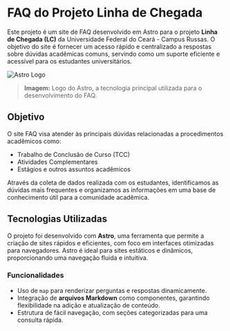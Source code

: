 # FAQ do Projeto Linha de Chegada

Este projeto é um site de FAQ desenvolvido em Astro para o projeto **Linha de Chegada (LC)** da Universidade Federal do Ceará - Campus Russas. O objetivo do site é fornecer um acesso rápido e centralizado a respostas sobre dúvidas acadêmicas comuns, servindo como um suporte eficiente e acessível para os estudantes universitários.

![Astro Logo](https://astro.build/assets/press/astro-logo-dark.svg)
> **Imagem:** Logo do Astro, a tecnologia principal utilizada para o desenvolvimento do FAQ.

## Objetivo

O site FAQ visa atender às principais dúvidas relacionadas a procedimentos acadêmicos como:
- Trabalho de Conclusão de Curso (TCC)
- Atividades Complementares
- Estágios e outros assuntos acadêmicos

Através da coleta de dados realizada com os estudantes, identificamos as dúvidas mais frequentes e organizamos as informações em uma base de conhecimento útil para a comunidade acadêmica.

## Tecnologias Utilizadas

O projeto foi desenvolvido com **Astro**, uma ferramenta que permite a criação de sites rápidos e eficientes, com foco em interfaces otimizadas para navegadores. Astro é ideal para sites estáticos e dinâmicos, proporcionando uma navegação fluida e intuitiva.

### Funcionalidades

- Uso de `map` para renderizar perguntas e respostas dinamicamente.
- Integração de **arquivos Markdown** como componentes, garantindo flexibilidade na adição e atualização de conteúdo.
- Estrutura de fácil navegação, com seções categorizadas para uma consulta rápida.

